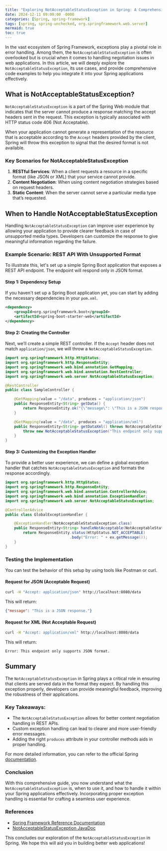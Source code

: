 ```yaml
---
title: "Exploring NotAcceptableStatusException in Spring: A Comprehensive Guide"
date: 2024-12-11 09:00:00 -0000
categories: [Spring, spring-framework]
tags: [spring, spring-unchecked, org.springframework.web.server]
mermaid: true
toc: true
---
```



In the vast ecosystem of Spring Framework, exceptions play a pivotal role in error handling. Among them, the `NotAcceptableStatusException` is often overlooked but is crucial when it comes to handling negotiation issues in web applications. In this article, we will deeply explore the `NotAcceptableStatusException`, its use cases, and provide comprehensive code examples to help you integrate it into your Spring applications effectively.

## What is NotAcceptableStatusException?

`NotAcceptableStatusException` is a part of the Spring Web module that indicates that the server cannot produce a response matching the accept headers sent in the request. This exception is typically associated with HTTP status code 406 (Not Acceptable). 

When your application cannot generate a representation of the resource that is acceptable according to the `Accept` headers provided by the client, Spring will throw this exception to signal that the desired format is not available.

### Key Scenarios for NotAcceptableStatusException

1. **RESTful Services**: When a client requests a resource in a specific format (like JSON or XML) that your service cannot provide.
2. **Content Negotiation**: When using content negotiation strategies based on request headers.
3. **Static Content**: When the server cannot serve a particular media type that’s requested.

## When to Handle NotAcceptableStatusException

Handling `NotAcceptableStatusException` can improve user experience by allowing your application to provide clearer feedback in case of unsupported media types. Developers can customize the response to give meaningful information regarding the failure.

### Example Scenario: REST API With Unsupported Format

To illustrate this, let's set up a simple Spring Boot application that exposes a REST API endpoint. The endpoint will respond only in JSON format.

#### Step 1: Dependency Setup

If you haven't set up a Spring Boot application yet, you can start by adding the necessary dependencies in your `pom.xml`.

```xml
<dependency>
    <groupId>org.springframework.boot</groupId>
    <artifactId>spring-boot-starter-web</artifactId>
</dependency>
```

#### Step 2: Creating the Controller

Next, we’ll create a simple REST controller. If the `Accept` header does not match `application/json`, we will throw a `NotAcceptableStatusException`.

```java
import org.springframework.http.HttpStatus;
import org.springframework.http.ResponseEntity;
import org.springframework.web.bind.annotation.GetMapping;
import org.springframework.web.bind.annotation.RestController;
import org.springframework.web.server.NotAcceptableStatusException;

@RestController
public class SampleController {

    @GetMapping(value = "/data", produces = "application/json")
    public ResponseEntity<String> getData() {
        return ResponseEntity.ok("{\"message\": \"This is a JSON response.\"}");
    }

    @GetMapping(value = "/data", produces = "application/xml")
    public ResponseEntity<String> getDataXml() throws NotAcceptableStatusException {
        throw new NotAcceptableStatusException("This endpoint only supports JSON format.");
    }
}
```

#### Step 3: Customizing the Exception Handler

To provide a better user experience, we can define a global exception handler that catches `NotAcceptableStatusException` and formats the response accordingly.

```java
import org.springframework.http.HttpStatus;
import org.springframework.http.ResponseEntity;
import org.springframework.web.bind.annotation.ControllerAdvice;
import org.springframework.web.bind.annotation.ExceptionHandler;
import org.springframework.web.server.NotAcceptableStatusException;

@ControllerAdvice
public class GlobalExceptionHandler {

    @ExceptionHandler(NotAcceptableStatusException.class)
    public ResponseEntity<String> handleNotAcceptable(NotAcceptableStatusException ex) {
        return ResponseEntity.status(HttpStatus.NOT_ACCEPTABLE)
                             .body("Error: " + ex.getMessage());
    }
}
```

### Testing the Implementation

You can test the behavior of this setup by using tools like Postman or curl.

#### Request for JSON (Acceptable Request)

```bash
curl -H "Accept: application/json" http://localhost:8080/data
```

This will return:
```json
{"message": "This is a JSON response."}
```

#### Request for XML (Not Acceptable Request)

```bash
curl -H "Accept: application/xml" http://localhost:8080/data
```

This will return:
```
Error: This endpoint only supports JSON format.
```

## Summary

The `NotAcceptableStatusException` in Spring plays a critical role in ensuring that clients are served data in the format they expect. By handling this exception properly, developers can provide meaningful feedback, improving the robustness of their applications. 

### Key Takeaways:
- The `NotAcceptableStatusException` allows for better content negotiation handling in REST APIs.
- Custom exception handling can lead to clearer and more user-friendly error messages.
- Adding the right `produces` attribute in your controller methods aids in proper handling.

For more detailed information, you can refer to the official Spring [documentation](https://docs.spring.io/spring-framework/docs/current/javadoc-api/org/springframework/web/server/NotAcceptableStatusException.html).

### Conclusion

With this comprehensive guide, you now understand what the `NotAcceptableStatusException` is, when to use it, and how to handle it within your Spring applications effectively. Incorporating proper exception handling is essential for crafting a seamless user experience.

### References
- [Spring Framework Reference Documentation](https://docs.spring.io/spring-framework/docs/current/reference/html/web.html#webmvc)
- [NotAcceptableStatusException JavaDoc](https://docs.spring.io/spring-framework/docs/current/javadoc-api/org/springframework/web/server/NotAcceptableStatusException.html)

This concludes our exploration of the `NotAcceptableStatusException` in Spring. We hope this will aid you in building better web applications!